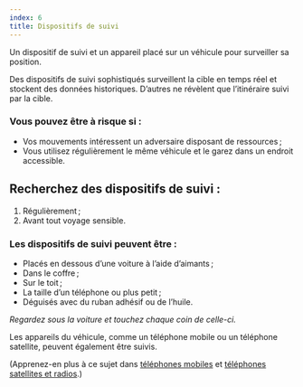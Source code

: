 ```yaml
---
index: 6
title: Dispositifs de suivi
---
```

Un dispositif de suivi et un appareil placé sur un véhicule pour surveiller sa position.

Des dispositifs de suivi sophistiqués surveillent la cible en temps réel et stockent des données historiques. D’autres ne révèlent que l’itinéraire suivi par la cible.

### Vous pouvez être à risque si :

*   Vos mouvements intéressent un adversaire disposant de ressources ;
*   Vous utilisez régulièrement le même véhicule et le garez dans un endroit accessible.

## Recherchez des dispositifs de suivi :

1. Régulièrement ;
2. Avant tout voyage sensible.

### Les dispositifs de suivi peuvent être :

*   Placés en dessous d’une voiture à l’aide d’aimants ;
*   Dans le coffre ;
*   Sur le toit ;
*   La taille d’un téléphone ou plus petit ;
*   Déguisés avec du ruban adhésif ou de l’huile.

_Regardez sous la voiture et touchez chaque coin de celle-ci._

Les appareils du véhicule, comme un téléphone mobile ou un téléphone satellite, peuvent également être suivis.

(Apprenez-en plus à ce sujet dans [téléphones mobiles](umbrella://communications/mobile-phones/beginner) et [téléphones satellites et radios](umbrella://communications/radios-and-satellite-phones/advanced).)